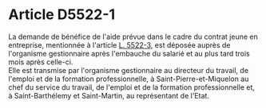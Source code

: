 # Article D5522-1

  
La demande de bénéfice de l'aide prévue dans le cadre du contrat jeune en entreprise, mentionnée à l'article [L. 5522-3,][1] est déposée auprès de l'organisme gestionnaire après l'embauche du salarié et au plus tard trois mois après celle-ci.   
Elle est transmise par l'organisme gestionnaire au directeur du travail, de l'emploi et de la formation professionnelle, à Saint-Pierre-et-Miquelon au chef du service du travail, de l'emploi et de la formation professionnelle et, à Saint-Barthélemy et Saint-Martin, au représentant de l'Etat.

 [1]: /affichCodeArticle.do?cidTexte=LEGITEXT000006072050&idArticle=LEGIARTI000006903937&dateTexte=&categorieLien=cid